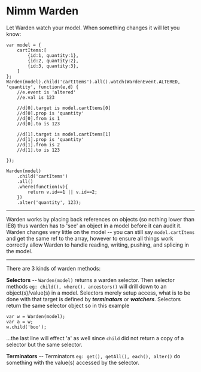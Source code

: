 # Nimm Warden

Let Warden watch your model.  When something changes it will let you know:
```
var model = {
	cartItems:[
		{id:1, quantity:1},
		{id:2, quantity:2},
		{id:3, quantity:3},
	]
};
Warden(model).child('cartItems').all().watch(WardenEvent.ALTERED, 'quantity', function(e,d) {
	//e.event is 'altered'
	//e.val is 123
	
	//d[0].target is model.cartItems[0]
	//d[0].prop is 'quantity'
	//d[0].from is 1
	//d[0].to is 123
	
	//d[1].target is model.cartItems[1]
	//d[1].prop is 'quantity'
	//d[1].from is 2
	//d[1].to is 123
	
});

Warden(model)
	.child('cartItems')
	.all()
	.where(function(v){
		return v.id==1 || v.id==2;
	})
	.alter('quantity', 123);
```
------------
Warden works by placing back references on objects (so nothing lower than IE8) thus warden has to 'see' an object in a model before it can audit it.  Warden changes very little on the model -- you can still say `model.cartItems` and get the same ref to the array, however to ensure all things work correctly allow Warden to handle reading, writing, pushing, and splicing in the model.

------------------------

There are 3 kinds of warden methods:

__Selectors__ -- `Warden(model)` returns a warden selector.  Then selector methods `eg: child(), where(), ancestors()` will drill down to an object(s)/value(s) in a model.  Selectors merely setup access, what is to be done with that target is defined by ___terminators___ or ___watchers___.  Selectors return the same selector object so in this example
```
var w = Warden(model);
var a = w;
w.child('boo');

```
...the last line will effect 'a' as well since `child` did not return a copy of a selector but the same selector.

__Terminators__ -- Terminators `eg: get(), getAll(), each(), alter()` do something with the value(s) accessed by the selector.
